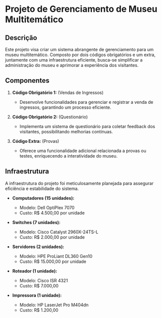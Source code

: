 # Projeto de Gerenciamento de Museu Multitemático

## Descrição

Este projeto visa criar um sistema abrangente de gerenciamento para um museu multitemático. Composto por dois códigos obrigatórios e um extra, juntamente com uma infraestrutura eficiente, busca-se simplificar a administração do museu e aprimorar a experiência dos visitantes.

## Componentes

1. **Código Obrigatório 1:** (Vendas de Ingressos)
   - Desenvolve funcionalidades para gerenciar e registrar a venda de ingressos, garantindo um processo eficiente.

2. **Código Obrigatório 2:** (Questionário)
   - Implementa um sistema de questionário para coletar feedback dos visitantes, possibilitando melhorias contínuas.

3. **Código Extra:** (Provas)
   - Oferece uma funcionalidade adicional relacionada a provas ou testes, enriquecendo a interatividade do museu.

## Infraestrutura

A infraestrutura do projeto foi meticulosamente planejada para assegurar eficiência e estabilidade do sistema. 

- **Computadores (15 unidades):**
  - Modelo: Dell OptiPlex 7070
  - Custo: R$ 4.500,00 por unidade

- **Switches (7 unidades):**
  - Modelo: Cisco Catalyst 2960X-24TS-L
  - Custo: R$ 2.000,00 por unidade

- **Servidores (2 unidades):**
  - Modelo: HPE ProLiant DL360 Gen10
  - Custo: R$ 15.000,00 por unidade

- **Roteador (1 unidade):**
  - Modelo: Cisco ISR 4321
  - Custo: R$ 7.000,00

- **Impressora (1 unidade):**
  - Modelo: HP LaserJet Pro M404dn
  - Custo: R$ 1.200,00
